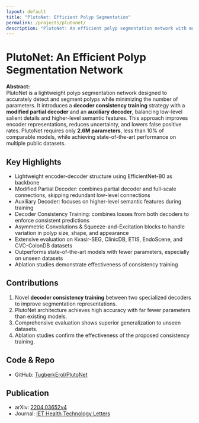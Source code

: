 ```yaml
---
layout: default
title: "PlutoNet: Efficient Polyp Segmentation"
permalink: /projects/plutonet/
description: "PlutoNet: An efficient polyp segmentation network with modified partial decoder and decoder consistency training."
---
```


# PlutoNet: An Efficient Polyp Segmentation Network

**Abstract:**  
PlutoNet is a lightweight polyp segmentation network designed to accurately detect and segment polyps while minimizing the number of parameters. It introduces a **decoder consistency training** strategy with a **modified partial decoder** and an **auxiliary decoder**, balancing low-level salient details and higher-level semantic features. This approach improves encoder representations, reduces uncertainty, and lowers false positive rates. PlutoNet requires only **2.6M parameters**, less than 10% of comparable models, while achieving state-of-the-art performance on multiple public datasets.

## Key Highlights
- Lightweight encoder-decoder structure using EfficientNet-B0 as backbone  
- Modified Partial Decoder: combines partial decoder and full-scale connections, skipping redundant low-level connections  
- Auxiliary Decoder: focuses on higher-level semantic features during training  
- Decoder Consistency Training: combines losses from both decoders to enforce consistent predictions  
- Asymmetric Convolutions & Squeeze-and-Excitation blocks to handle variation in polyp size, shape, and appearance  
- Extensive evaluation on Kvasir-SEG, ClinicDB, ETIS, EndoScene, and CVC-ColonDB datasets  
- Outperforms state-of-the-art models with fewer parameters, especially on unseen datasets  
- Ablation studies demonstrate effectiveness of consistency training  

## Contributions
1. Novel **decoder consistency training** between two specialized decoders to improve segmentation representations.  
2. PlutoNet architecture achieves high accuracy with far fewer parameters than existing models.  
3. Comprehensive evaluation shows superior generalization to unseen datasets.  
4. Ablation studies confirm the effectiveness of the proposed consistency training.  

## Code & Repo
- GitHub: [TugberkErol/PlutoNet](https://github.com/TugberkErol/PlutoNet)  

## Publication
- arXiv: [2204.03652v4](https://arxiv.org/abs/2204.03652)  
- Journal: [IET Health Technology Letters](https://ietresearch.onlinelibrary.wiley.com/doi/full/10.1049/htl2.12105)  
